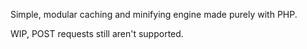 Simple, modular caching and minifying engine made purely with PHP.

WIP, POST requests still aren't supported.